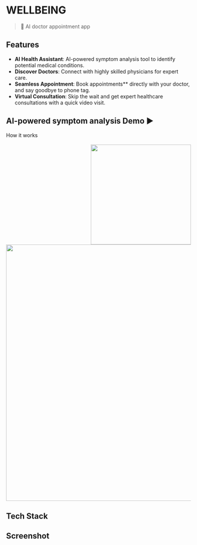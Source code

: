 # WELLBEING
> **👋** AI doctor appointment app

## Features

* **AI Health Assistant**: AI-powered symptom analysis tool to identify potential medical conditions.
* **Discover Doctors**: Connect with highly skilled physicians for expert care.
* **Seamless Appointment**: Book appointments** directly with your doctor, and say goodbye to phone tag.
* **Virtual Consultation**: Skip the wait and get expert healthcare consultations with a quick video visit.

## AI-powered symptom analysis Demo ▶️ 

How it works
<br>
<br>
[<img src="https://github.com/user-attachments/assets/3c091518-b269-4d00-9873-acad6aa3f615" width="273" align="right">](https://github.com/user-attachments/assets/469e8373-bd04-42e3-9f7b-c8c48ac0a71b)
<img src="https://github.com/user-attachments/assets/bd7049a4-ff0c-4d63-b659-02a8e5fba04d" width="700" >

 ## Tech Stack

 ## Screenshot

 
